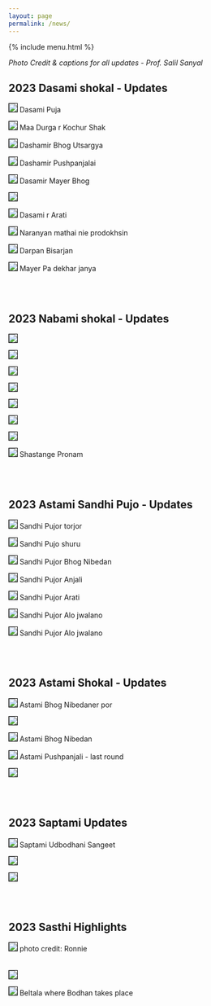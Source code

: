 ```yaml
---
layout: page
permalink: /news/
---
```


{% include menu.html %}
<div id="fb-root"></div>


<div style="color: orange; font-size:1.5em;font-weight: bold;" id="demo"></div>

<I>Photo Credit & captions for all updates - Prof. Salil Sanyal</I>


<h2>2023 Dasami shokal - Updates</h2>

<img style="border:1px solid black;" src="/images/puja2023/da1.jpg"><img>
Dasami Puja<br/>

<img style="border:1px solid black;" src="/images/puja2023/da2.jpg"><img>
Maa Durga r Kochur Shak<br/>

<img style="border:1px solid black;" src="/images/puja2023/da3.jpg"><img>
Dashamir Bhog Utsargya<br/>

<img style="border:1px solid black;" src="/images/puja2023/da4.jpg"><img>
Dashamir Pushpanjalai<br/>

<img style="border:1px solid black;" src="/images/puja2023/da5.jpg"><img>
Dasamir Mayer Bhog<br/>
 
<img style="border:1px solid black;" src="/images/puja2023/da6.jpg"><img>
<br/>

<img style="border:1px solid black;" src="/images/puja2023/da7.jpg"><img>
Dasami r Arati<br/>

<img style="border:1px solid black;" src="/images/puja2023/da8.jpg"><img>
Naranyan mathai nie prodokhsin<br/>

<img style="border:1px solid black;" src="/images/puja2023/da9.jpg"><img>
Darpan Bisarjan<br/>

<img style="border:1px solid black;" src="/images/puja2023/da10.jpg"><img>
Mayer Pa dekhar janya<br/>

<br/><br/>


<h2>2023 Nabami shokal - Updates</h2>

<img style="border:1px solid black;" src="/images/puja2023/n1.jpg"><img>
<br/>

<img style="border:1px solid black;" src="/images/puja2023/n2.jpg"><img>
<br/>

<img style="border:1px solid black;" src="/images/puja2023/n3.jpg"><img>
<br/>

<img style="border:1px solid black;" src="/images/puja2023/n4.jpg"><img>
<br/>

<img style="border:1px solid black;" src="/images/puja2023/n5.jpg"><img>
<br/>

<img style="border:1px solid black;" src="/images/puja2023/n6.jpg"><img>
<br/>

<img style="border:1px solid black;" src="/images/puja2023/n7.jpg"><img>
<br/>

<img style="border:1px solid black;" src="/images/puja2023/n8.jpg"><img>
Shastange Pronam<br/>


<br/><br/>
<h2>2023 Astami Sandhi Pujo - Updates</h2>

<img style="border:1px solid black;" src="/images/puja2023/s1.jpg"><img>
Sandhi Pujor torjor<br/>

<img style="border:1px solid black;" src="/images/puja2023/s2.jpg"><img>
Sandhi Pujo shuru<br/>

<img style="border:1px solid black;" src="/images/puja2023/s3.jpg"><img>
Sandhi Pujor Bhog Nibedan<br/>

<img style="border:1px solid black;" src="/images/puja2023/s4.jpg"><img>
Sandhi Pujor Anjali<br/>

<img style="border:1px solid black;" src="/images/puja2023/s5.jpg"><img>
Sandhi Pujor Arati<br/>

<img style="border:1px solid black;" src="/images/puja2023/s6.jpg"><img>
Sandhi Pujor Alo jwalano<br/>

<img style="border:1px solid black;" src="/images/puja2023/s7.jpg"><img>
Sandhi Pujor Alo jwalano<br/>


<br/><br/>
<h2>2023 Astami Shokal - Updates</h2>

<img style="border:1px solid black;" src="/images/puja2023/2023-astami5.jpg"><img>
Astami Bhog Nibedaner por<br/>


<img style="border:1px solid black;" src="/images/puja2023/2023-astami4.jpg"><img>
<br/>


<img style="border:1px solid black;" src="/images/puja2023/2023-astami3.jpg"><img>
Astami Bhog Nibedan<br/>


<img style="border:1px solid black;" src="/images/puja2023/2023-astami2.jpg"><img>
Astami Pushpanjali - last round<br/>

<img style="border:1px solid black;" src="/images/puja2023/2023-astami1.jpg"><img>


<br/><br/>
<h2>2023 Saptami Updates</h2>

<img style="border:1px solid black;" src="/images/puja2023/2023-saptami3.jpg"><img>
Saptami Udbodhani Sangeet<br/>

<img style="border:1px solid black;" src="/images/puja2023/2023-saptami2.jpg"><img>

<img style="border:1px solid black;" src="/images/puja2023/2023-saptami1.jpg"><img>


<br/><br/>

<h2>2023 Sasthi Highlights</h2>
<img style="border:1px solid black;" src="/images/puja2023/ma1.png"><img>
photo credit: Ronnie<br/>

<br/>
<br/>
<img style="border:1px solid black;" src="/images/puja2023/agomoni1.png"><img>

<img style="border:1px solid black;" src="/images/puja2023/sasthi0.jpg"><img>
Beltala where Bodhan takes place


<script>
		function daysRemaining() {
		  var day  = 19
		  var month = 10
		  var year = 2023

		  var daystocount=new Date(year, month -1, day)
		  today=new Date()
		  daystocount.setFullYear(daystocount.getFullYear())
		  var oneday=1000*60*60*24
		  var daysToGo = (Math.ceil((daystocount.getTime()-today.getTime())/(oneday)))
		  var text1 = "45th Durgapuja 2023 : just ";

		  if (daysToGo > 1) {
			   text1 += daysToGo + " days to go ...";
			document.getElementById('demo').innerHTML += text1;

		  }
		  else if (daysToGo == 1) {
			   text1 += "1 day to go ...";
			   document.getElementById('demo').innerHTML += text1;

		  }
		  else if (daysToGo > -7) {
			  var count = daysToGo *(-1) + 1;
			  text1 = "<img src='../images/"+count+".jpg'/>";
			   document.getElementById('demo').innerHTML += text1;

		  }
		  else
			  document.getElementById('demo').innerHTML += "<img src='../images/8.jpg'/>";

		}

		daysRemaining();
		document.getElementById("newsbtn").style.backgroundColor = "orange";



</script>


